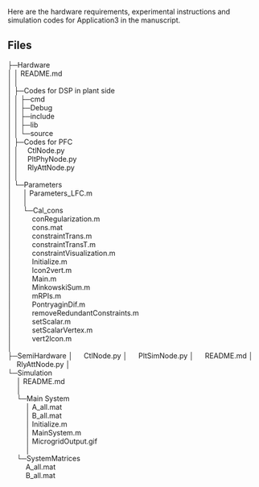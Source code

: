 ﻿
Here are the hardware requirements, experimental instructions and simulation codes for Application3 in the manuscript.

## Files


├─Hardware  
│  │  README.md  
│  │    
│  ├─Codes for DSP in plant side  
│  │  ├─cmd  
│  │  ├─Debug  
│  │  ├─include  
│  │  ├─lib  
│  │  └─source  
│  ├─Codes for PFC  
│  │      &emsp;CtlNode.py  
│  │      &emsp;PltPhyNode.py  
│  │      &emsp;RlyAttNode.py  
│  │        
│  └─Parameters  
│   &emsp;   │  Parameters_LFC.m  
│   &emsp;   │    
│   &emsp;   └─Cal_cons    
│   &emsp;        &emsp;  conRegularization.m  
│   &emsp;        &emsp;   cons.mat  
│   &emsp;        &emsp;   constraintTrans.m  
│   &emsp;        &emsp;   constraintTransT.m  
│   &emsp;        &emsp;   constraintVisualization.m  
│   &emsp;        &emsp;   Initialize.m  
│   &emsp;        &emsp;   lcon2vert.m  
│   &emsp;        &emsp;  Main.m  
│   &emsp;        &emsp;   MinkowskiSum.m  
│   &emsp;        &emsp;   mRPIs.m  
│   &emsp;        &emsp;   PontryaginDif.m  
│   &emsp;        &emsp;   removeRedundantConstraints.m  
│   &emsp;        &emsp;   setScalar.m  
│   &emsp;        &emsp;   setScalarVertex.m  
│   &emsp;        &emsp;   vert2lcon.m  
│              
├─SemiHardware
│   &emsp;   CtlNode.py
│   &emsp;   PltSimNode.py
│   &emsp;   README.md
│   &emsp;   RlyAttNode.py
│   &emsp;   
└─Simulation  
&emsp;    │  README.md  
&emsp;    │    
&emsp;    └─Main System    
&emsp; &emsp;       │  A_all.mat  
&emsp; &emsp;       │  B_all.mat  
&emsp; &emsp;       │  Initialize.m  
&emsp; &emsp;       │  MainSystem.m  
&emsp; &emsp;       │  MicrogridOutput.gif  
&emsp; &emsp;       │    
&emsp;        └─SystemMatrices  
&emsp; &emsp;               A_all.mat  
&emsp; &emsp;               B_all.mat 


